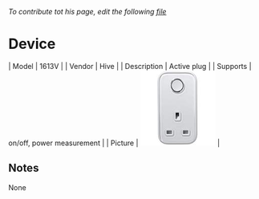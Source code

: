 
*To contribute tot his page, edit the following
[file](https://github.com/Koenkk/zigbee2mqtt.io/blob/master/docgen/device_page_notes.js)*

# Device

| Model | 1613V  |
| Vendor  | Hive  |
| Description | Active plug |
| Supports | on/off, power measurement |
| Picture | ![../images/devices/1613V.jpg](../images/devices/1613V.jpg) |

## Notes

None
